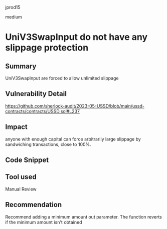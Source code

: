 jprod15

medium

# UniV3SwapInput do not have any slippage protection

## Summary
UniV3SwapInput are forced to allow unlimited slippage
## Vulnerability Detail
https://github.com/sherlock-audit/2023-05-USSD/blob/main/ussd-contracts/contracts/USSD.sol#L237
## Impact
anyone with enough capital can force arbitrarily large slippage by sandwiching transactions, close to 100%.
## Code Snippet
## Tool used

Manual Review

## Recommendation
Recommend adding a minimum amount out parameter. The function reverts if the minimum amount isn't obtained
